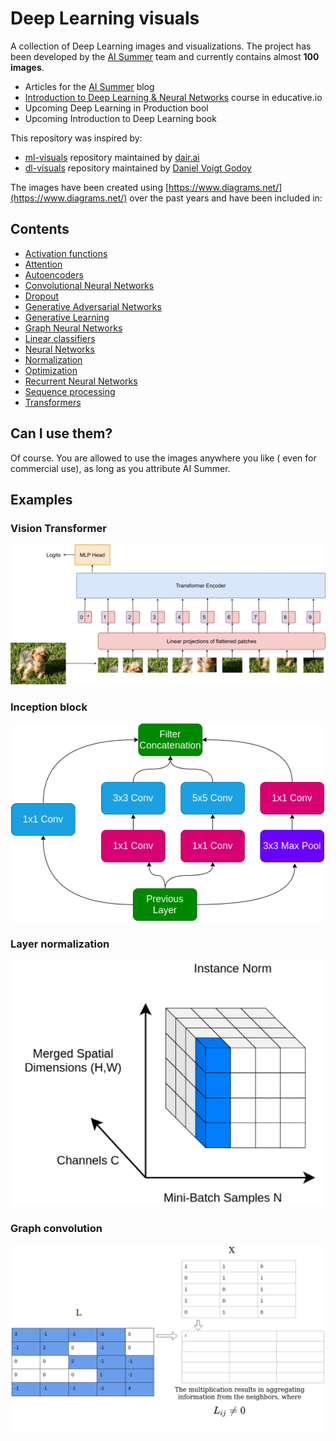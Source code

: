 # Deep Learning visuals


A collection of Deep Learning images and visualizations. The project has been developed by the [AI Summer](https://theaisummer.com/) team and currently contains almost **100 images**.  


- Articles for the [AI Summer](https://theaisummer.com/) blog
- [Introduction to Deep Learning & Neural Networks](https://www.educative.io/courses/intro-deep-learning) course in educative.io
- Upcoming Deep Learning in Production bool
- Upcoming Introduction to Deep Learning book

This repository was inspired by:

- [ml-visuals](https://github.com/dair-ai/ml-visuals) repository maintained by [dair.ai](https://dair.ai/)
- [dl-visuals](https://github.com/dvgodoy/dl-visuals) repository maintained by [Daniel Voigt Godoy](https://github.com/dvgodoy)

The images have been created using [https://www.diagrams.net/](https://www.diagrams.net/) over the past years and have been included in:

## Contents

- [Activation functions](https://github.com/The-AI-Summer/deep-learning-visuals/tree/main/Activation%20functions)
- [Attention](https://github.com/The-AI-Summer/deep-learning-visuals/tree/main/Attention)
- [Autoencoders](https://github.com/The-AI-Summer/deep-learning-visuals/tree/main/Autoencoders)
- [Convolutional Neural Networks](https://github.com/The-AI-Summer/deep-learning-visuals/tree/main/Convolutional%20Neural%20Networks)
- [Dropout](https://github.com/The-AI-Summer/deep-learning-visuals/tree/main/Dropout)
- [Generative Adversarial Networks](https://github.com/The-AI-Summer/deep-learning-visuals/tree/main/Generative%20Adversarial%20Networks)
- [Generative Learning](https://github.com/The-AI-Summer/deep-learning-visuals/tree/main/Generative%20Learning)
- [Graph Neural Networks](https://github.com/The-AI-Summer/deep-learning-visuals/tree/main/Graph%20Neural%20Networks)
- [Linear classifiers](https://github.com/The-AI-Summer/deep-learning-visuals/tree/main/Linear%20classifiers)
- [Neural Networks](https://github.com/The-AI-Summer/deep-learning-visuals/tree/main/Neural%20Networks)
- [Normalization](https://github.com/The-AI-Summer/deep-learning-visuals/tree/main/Normalization)
- [Optimization](https://github.com/The-AI-Summer/deep-learning-visuals/tree/main/Optimization)
- [Recurrent Neural Networks](https://github.com/The-AI-Summer/deep-learning-visuals/tree/main/Recurrent%20Neural%20Networks)
- [Sequence processing](https://github.com/The-AI-Summer/deep-learning-visuals/tree/main/Sequence%20processing)
- [Transformers](https://github.com/The-AI-Summer/deep-learning-visuals/tree/main/Transformers)

## Can I use them?

Of course. You are allowed to use the images anywhere you like ( even for commercial use), as long as you attribute AI Summer.

## Examples

### Vision Transformer

![](https://raw.githubusercontent.com/The-AI-Summer/deep-learning-visuals/main/Transformers/vit.png?token=AG2SPJCWDMYSDRZC5T7QDJLA5MC5M)

### Inception block

![](https://raw.githubusercontent.com/The-AI-Summer/deep-learning-visuals/main/Convolutional%20Neural%20Networks/inception-block.png?token=AG2SPJCED2R3F26ZURH2SUDA5MCWI)

### Layer normalization

![](https://raw.githubusercontent.com/The-AI-Summer/deep-learning-visuals/main/Normalization/instance-normalization.png?token=AG2SPJHSUC2FDBSRCEWPYHLA5MCYK)

### Graph convolution

![](https://raw.githubusercontent.com/The-AI-Summer/deep-learning-visuals/main/Graph%20Neural%20Networks/graph-convolution.png?token=AG2SPJGEHTHEO5BQJWLYOQ3A5MC4G)
